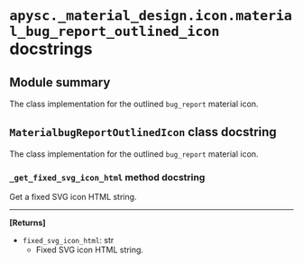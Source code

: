 # `apysc._material_design.icon.material_bug_report_outlined_icon` docstrings

## Module summary

The class implementation for the outlined `bug_report` material icon.

## `MaterialbugReportOutlinedIcon` class docstring

The class implementation for the outlined `bug_report` material icon.

### `_get_fixed_svg_icon_html` method docstring

Get a fixed SVG icon HTML string.<hr>

**[Returns]**

- `fixed_svg_icon_html`: str
  - Fixed SVG icon HTML string.